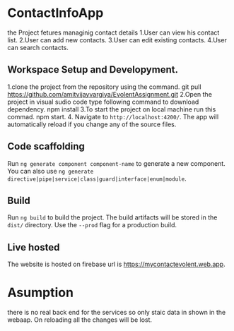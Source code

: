 # ContactInfoApp

the Project fetures managinig contact details 
1.User can view his contact list.
2.User can add new contacts.
3.User can edit existing contacts.
4.User can search contacts.

## Workspace Setup and Developyment.

1.clone the project from the repository using the command.
  git pull https://github.com/amitvijayvargiya/EvolentAssignment.git
2.Open the project in visual sudio code type following command to download dependency.
  npm install
3.To start the project on local machine run this commad.
  npm start. 
4. Navigate to `http://localhost:4200/`. The app will automatically reload if you change any of the source files.


## Code scaffolding

Run `ng generate component component-name` to generate a new component. You can also use `ng generate directive|pipe|service|class|guard|interface|enum|module`.

## Build

Run `ng build` to build the project. The build artifacts will be stored in the `dist/` directory. Use the `--prod` flag for a production build.

## Live hosted

The website is hosted on firebase url is https://mycontactevolent.web.app.

# Asumption
 
 there is no real back end for the services so only staic data in shown in the webaap.
 On reloading all the changes will be lost.
